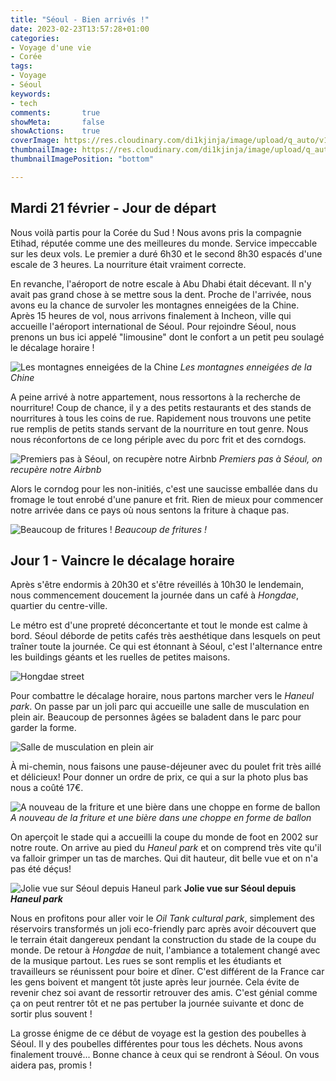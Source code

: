 ```yaml
---
title: "Séoul - Bien arrivés !"
date: 2023-02-23T13:57:28+01:00
categories:
- Voyage d'une vie
- Corée
tags:
- Voyage
- Séoul
keywords:
- tech
comments:       true
showMeta:       false
showActions:    true
coverImage: https://res.cloudinary.com/di1kjinja/image/upload/q_auto/v1677245016/post_1/first_day.jpg
thumbnailImage: https://res.cloudinary.com/di1kjinja/image/upload/q_auto/v1677245016/post_1/first_day.jpg
thumbnailImagePosition: "bottom"

---
```



## **Mardi 21 février - Jour de départ**

Nous voilà partis pour la Corée du Sud ! Nous avons pris la compagnie Etihad, réputée comme une des meilleures du monde. Service impeccable sur les deux vols. Le premier a duré 6h30 et le second 8h30 espacés d'une escale de 3 heures. La nourriture était vraiment correcte.

En revanche, l'aéroport de notre escale à Abu Dhabi était décevant. Il n'y avait pas grand chose à se mettre sous la dent. Proche de l'arrivée, nous avons eu la chance de survoler les montagnes enneigées de la Chine. Après 15 heures de vol, nous arrivons finalement à Incheon, ville qui accueille l'aéroport international de Séoul. Pour rejoindre Séoul, nous prenons un bus ici appelé "limousine" dont le confort a un petit peu soulagé le décalage horaire !

![Les montagnes enneigées de la Chine](https://res.cloudinary.com/di1kjinja/image/upload/q_auto/v1677244932/post_1/avion_neige.jpg)
*Les montagnes enneigées de la Chine*

A peine arrivé à notre appartement, nous ressortons à la recherche de nourriture! Coup de chance, il y a des petits restaurants et des stands de nourritures à tous les coins de rue. Rapidement nous trouvons une petite rue remplis de petits stands servant de la nourriture en tout genre. Nous nous réconfortons de ce long périple avec du porc frit et des corndogs. 

![Premiers pas à Séoul, on recupère notre Airbnb](https://res.cloudinary.com/di1kjinja/image/upload/q_auto/v1677243599/post_1/first_step.jpg)
*Premiers pas à Séoul, on recupère notre Airbnb*

Alors le corndog pour les non-initiés, c'est une saucisse emballée dans du fromage le tout enrobé d'une panure et frit. Rien de mieux pour commencer notre arrivée dans ce pays où nous sentons la friture à chaque pas.

![Beaucoup de fritures !](https://res.cloudinary.com/di1kjinja/image/upload/q_auto/v1677243600/post_1/friture.jpg)
*Beaucoup de fritures !*

## **Jour 1 - Vaincre le décalage horaire**

Après s'être endormis à 20h30 et s'être réveillés à 10h30 le lendemain, nous commencement doucement la journée dans un café à *Hongdae*, quartier du centre-ville.

Le métro est d'une propreté déconcertante et tout le monde est calme à bord. Séoul déborde de petits cafés très aesthétique dans lesquels on peut traîner toute la journée. Ce qui est étonnant à Séoul, c'est l'alternance entre les buildings géants et les ruelles de petites maisons.

![Hongdae street](https://res.cloudinary.com/di1kjinja/image/upload/q_auto/v1677243606/post_1/hongdae_day.jpg)

Pour combattre le décalage horaire, nous partons marcher vers le *Haneul park*. On passe par un joli parc qui accueille une salle de musculation en plein air. Beaucoup de personnes âgées se baladent dans le parc pour garder la forme. 

![Salle de musculation en plein air](https://res.cloudinary.com/di1kjinja/image/upload/q_auto/v1677243612/post_1/musculationpark.jpg)

À mi-chemin, nous faisons une pause-déjeuner avec du poulet frit très aillé et délicieux! Pour donner un ordre de prix, ce qui a sur la photo plus bas nous a coûté 17€.

![A nouveau de la friture et une bière dans une choppe en forme de ballon](https://res.cloudinary.com/di1kjinja/image/upload/q_auto/v1677243599/post_1/poulet_frit.jpg)
*A nouveau de la friture et une bière dans une choppe en forme de ballon*

On aperçoit le stade qui a accueilli la coupe du monde de foot en 2002 sur notre route. On arrive au pied du *Haneul park* et on comprend très vite qu'il va falloir grimper un tas de marches. Qui dit hauteur, dit belle vue et on n'a pas été déçus! 

![Jolie vue sur Séoul depuis *Haneul park*](https://res.cloudinary.com/di1kjinja/image/upload/q_auto/v1677243518/post_1/haneul_park.jpg)
**Jolie vue sur Séoul depuis *Haneul park***

Nous en profitons pour aller voir le *Oil Tank cultural park*, simplement des réservoirs transformés un joli eco-friendly parc après avoir découvert que le terrain était dangereux pendant la construction du stade de la coupe du monde. De retour à *Hongdae* de nuit, l'ambiance a totalement changé avec de la musique partout. Les rues se sont remplis et les étudiants et travailleurs se réunissent pour boire et dîner. C'est différent de la France car les gens boivent et mangent tôt juste après leur journée. Cela évite de revenir chez soi avant de ressortir retrouver des amis. C'est génial comme ça on peut rentrer tôt et ne pas pertuber la journée suivante et donc de sortir plus souvent ! 

La grosse énigme de ce début de voyage est la gestion des poubelles à Séoul. Il y des poubelles différentes pour tous les déchets. Nous avons finalement trouvé... Bonne chance à ceux qui se rendront à Séoul. On vous aidera pas, promis !

